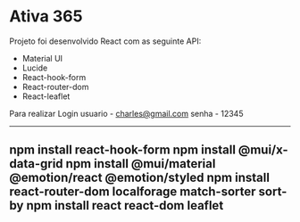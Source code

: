 # Ativa 365

Projeto foi desenvolvido React com as seguinte API:

* Material UI
* Lucide
* React-hook-form
* React-router-dom
* React-leaflet

Para realizar Login 
usuario - charles@gmail.com
senha - 12345 

----------------------------------------------------------
npm install react-hook-form
npm install @mui/x-data-grid
npm install @mui/material @emotion/react @emotion/styled
npm install react-router-dom localforage match-sorter sort-by
npm install react react-dom leaflet
----------------------------------------------------------